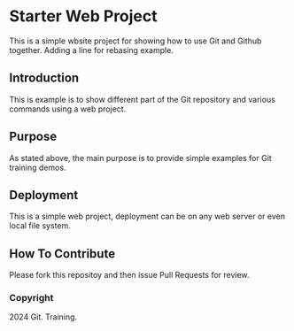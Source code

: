 # Starter Web Project

This is a simple wbsite project for showing how to use Git and Github together. Adding a line for rebasing example.

## Introduction

This is example is to show different part of the Git repository and various commands using a web project.

## Purpose

As stated above, the main purpose is to provide simple examples for Git training demos.

## Deployment

This is a simple web project, deployment can be on any web server or even local file system.

## How To Contribute

Please fork this repositoy and then issue Pull Requests for review.

### Copyright

2024 Git. Training.